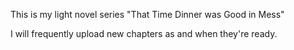 This is my light novel series "That Time Dinner was Good in Mess"

I will frequently upload new chapters as and when they're ready.